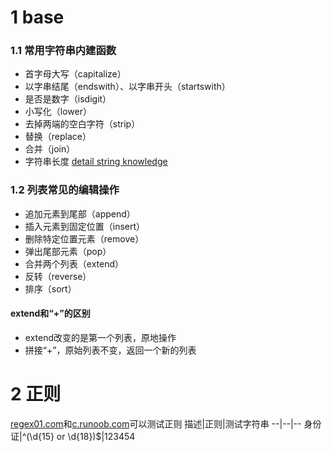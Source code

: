 # 1 base
### 1.1 常用字符串内建函数
- 首字母大写（capitalize）
- 以字串结尾（endswith）、以字串开头（startswith）
- 是否是数字（isdigit）
- 小写化（lower）
- 去掉两端的空白字符（strip）
- 替换（replace）
- 合并（join）
- 字符串长度
[detail string knowledge](https://www.runoob.com/python3/python3-string.html)

### 1.2 列表常见的编辑操作
- 追加元素到尾部（append）
- 插入元素到固定位置（insert）
- 删除特定位置元素（remove）
- 弹出尾部元素（pop）
- 合并两个列表（extend）
- 反转（reverse）
- 排序（sort）
  
 #### extend和“+”的区别
 - extend改变的是第一个列表，原地操作
 - 拼接“+”，原始列表不变，返回一个新的列表

# 2 正则
[regex01.com](regex101.com)和[c.runoob.com](c.runoob.com)可以测试正则
描述|正则|测试字符串
--|--|--
身份证|^(\d{15} or \d{18})$|123454
